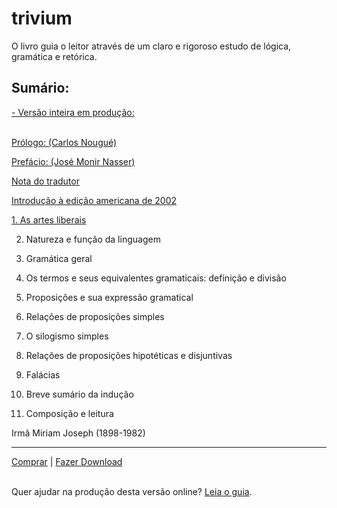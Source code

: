
# trivium
O livro guia o leitor através de um claro e rigoroso estudo de lógica, gramática e retórica.

## Sumário:

[- Versão inteira em produção:](Trivium_md/xxx_inteiro_em_producao.md)

\
[Prólogo: (Carlos Nougué)](Trivium_md/001_prologo.md)


[Prefácio: (José Monir Nasser)](Trivium_md/002_Prefacio.md)

[Nota do tradutor](Trivium_md/003_nota_do_tradutor.md)

[Introdução à edição americana de 2002](Trivium_md/004_Introducao_edicao_2002.md)

[1. As artes liberais](Trivium_md/010_as_artes_liberais.md)

2. Natureza e função da linguagem

3. Gramática geral

4. Os termos e seus equivalentes gramaticais: definição e divisão

5. Proposições e sua expressão gramatical

6. Relações de proposições simples

7. O silogismo simples

8. Relações de proposições hipotéticas e disjuntivas

9.  Falácias

10.  Breve sumário da indução

11. Composição e leitura

Irmã Miriam Joseph (1898-1982)



---

[Comprar](https://www.amazon.com.br/Trivium-Miriam-Joseph/dp/8588062607) | [Fazer Download](http://libgen.rs/search.php?req=trivium&lg_topic=libgen&open=0&view=simple&res=25&phrase=1&column=def)

\
Quer ajudar na produção desta versão online? [Leia o guia](Guia_de_Producao/guia_producao.md).
